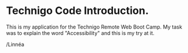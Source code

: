 # Technigo Code Introduction.
This is my application for the Technigo Remote Web Boot Camp. My task was to explain the word "Accessibility" and this is my try at it. 

/Linnéa
